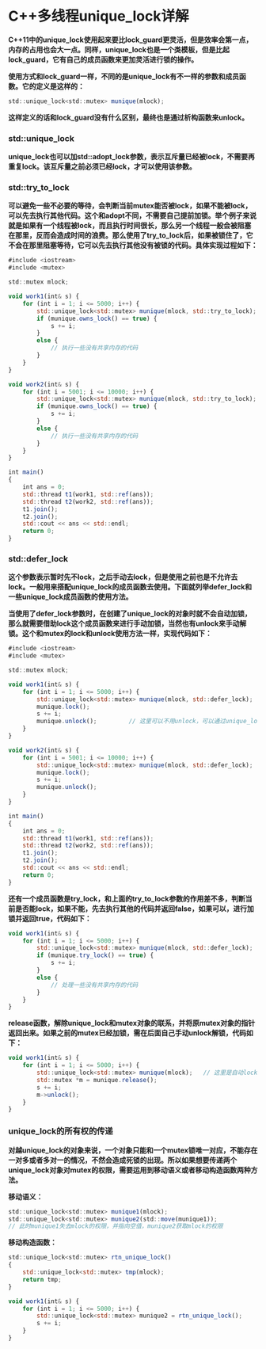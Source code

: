 # C++多线程unique_lock详解

  **C++11中的unique_lock使用起来要比lock_guard更灵活，但是效率会第一点，内存的占用也会大一点。同样，unique_lock也是一个类模板，但是比起lock_guard，它有自己的成员函数来更加灵活进行锁的操作。**

​    **使用方式和lock_guard一样，不同的是unique_lock有不一样的参数和成员函数。它的定义是这样的：**

```javascript
std::unique_lock<std::mutex> munique(mlock);
```

​    **这样定义的话和lock_guard没有什么区别，最终也是通过析构函数来unlock。**

### **std::unique_lock**

​    **unique_lock也可以加std::adopt_lock参数，表示互斥量已经被lock，不需要再重复lock。该互斥量之前必须已经lock，才可以使用该参数。** 

### **std::try_to_lock**

​    **可以避免一些不必要的等待，会判断当前mutex能否被lock，如果不能被lock，可以先去执行其他代码。这个和adopt不同，不需要自己提前加锁。举个例子来说就是如果有一个线程被lock，而且执行时间很长，那么另一个线程一般会被阻塞在那里，反而会造成时间的浪费。那么使用了try_to_lock后，如果被锁住了，它不会在那里阻塞等待，它可以先去执行其他没有被锁的代码。具体实现过程如下：**

```javascript
#include <iostream>
#include <mutex>

std::mutex mlock;

void work1(int& s) {
	for (int i = 1; i <= 5000; i++) {
		std::unique_lock<std::mutex> munique(mlock, std::try_to_lock);
		if (munique.owns_lock() == true) {
			s += i;
		}
		else {
			// 执行一些没有共享内存的代码
		}
	}
}

void work2(int& s) {
	for (int i = 5001; i <= 10000; i++) {
		std::unique_lock<std::mutex> munique(mlock, std::try_to_lock);
		if (munique.owns_lock() == true) {
			s += i;
		}
		else {
			// 执行一些没有共享内存的代码
		}
	}
}

int main()
{
	int ans = 0;
	std::thread t1(work1, std::ref(ans));
	std::thread t2(work2, std::ref(ans));
	t1.join();
	t2.join();
	std::cout << ans << std::endl;
	return 0;
}
```

### **std::defer_lock**

​    **这个参数表示暂时先不lock，之后手动去lock，但是使用之前也是不允许去lock。一般用来搭配unique_lock的成员函数去使用。下面就列举defer_lock和一些unique_lock成员函数的使用方法。**

​    **当使用了defer_lock参数时，在创建了unique_lock的对象时就不会自动加锁，那么就需要借助lock这个成员函数来进行手动加锁，当然也有unlock来手动解锁。这个和mutex的lock和unlock使用方法一样，实现代码如下：**

```javascript
#include <iostream>
#include <mutex>

std::mutex mlock;

void work1(int& s) {
	for (int i = 1; i <= 5000; i++) {
		std::unique_lock<std::mutex> munique(mlock, std::defer_lock);
		munique.lock();
		s += i;
		munique.unlock();         // 这里可以不用unlock，可以通过unique_lock的析构函数unlock
	}
}

void work2(int& s) {
	for (int i = 5001; i <= 10000; i++) {
		std::unique_lock<std::mutex> munique(mlock, std::defer_lock);
		munique.lock();
		s += i;
		munique.unlock();
	}
}

int main()
{
	int ans = 0;
	std::thread t1(work1, std::ref(ans));
	std::thread t2(work2, std::ref(ans));
	t1.join();
	t2.join();
	std::cout << ans << std::endl;
	return 0;
}
```

​    **还有一个成员函数是try_lock，和上面的try_to_lock参数的作用差不多，判断当前是否能lock，如果不能，先去执行其他的代码并返回false，如果可以，进行加锁并返回true，代码如下：**

```javascript
void work1(int& s) {
	for (int i = 1; i <= 5000; i++) {
		std::unique_lock<std::mutex> munique(mlock, std::defer_lock);
		if (munique.try_lock() == true) {
			s += i;
		}
		else {
			// 处理一些没有共享内存的代码
		}
	}
}
```

​    **release函数，解除unique_lock和mutex对象的联系，并将原mutex对象的指针返回出来。如果之前的mutex已经加锁，需在后面自己手动unlock解锁，代码如下：**

```javascript
void work1(int& s) {
	for (int i = 1; i <= 5000; i++) {
		std::unique_lock<std::mutex> munique(mlock);   // 这里是自动lock
		std::mutex *m = munique.release();
		s += i;
		m->unlock();
	}
}
```

### **unique_lock的所有权的传递**

​    **对越unique_lock的对象来说，一个对象只能和一个mutex锁唯一对应，不能存在一对多或者多对一的情况，不然会造成死锁的出现。所以如果想要传递两个unique_lock对象对mutex的权限，需要运用到移动语义或者移动构造函数两种方法。**

**移动语义：**

```javascript
std::unique_lock<std::mutex> munique1(mlock);
std::unique_lock<std::mutex> munique2(std::move(munique1));
// 此时munique1失去mlock的权限，并指向空值，munique2获取mlock的权限
```

**移动构造函数：**

```javascript
std::unique_lock<std::mutex> rtn_unique_lock()
{
	std::unique_lock<std::mutex> tmp(mlock);
	return tmp;
}

void work1(int& s) {
	for (int i = 1; i <= 5000; i++) {
		std::unique_lock<std::mutex> munique2 = rtn_unique_lock();
		s += i;
	}
}
```